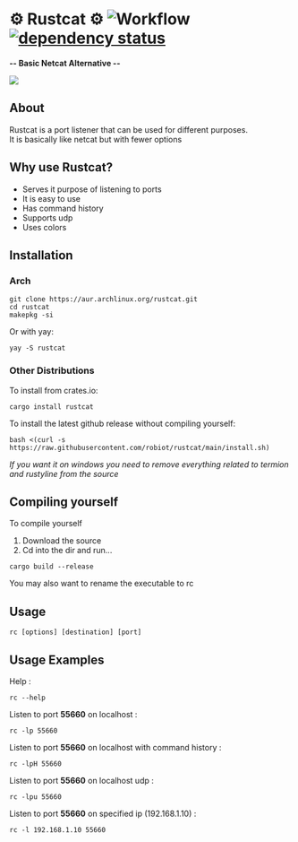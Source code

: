 # ⚙️ Rustcat ⚙️ ![Workflow](https://github.com/robiot/rustcat/actions/workflows/rust.yml/badge.svg) [![dependency status](https://deps.rs/crate/rustcat/0.0.2/status.svg)](https://deps.rs/crate/rustcat/0.0.2)

**-- Basic Netcat Alternative --**

<img src="https://raw.githubusercontent.com/robiot/rustcat/main/.github/assets/example.png"/>

About
------------------------
Rustcat is a port listener that can be used for different purposes.\
It is basically like netcat but with fewer options

Why use Rustcat?
------------------------
* Serves it purpose of listening to ports
* It is easy to use
* Has command history
* Supports udp
* Uses colors

Installation
------------------------
### Arch
```
git clone https://aur.archlinux.org/rustcat.git
cd rustcat
makepkg -si
```
Or with yay:
```
yay -S rustcat
```
### Other Distributions
To install from crates.io:
```
cargo install rustcat
```
To install the latest github release without compiling yourself:
```
bash <(curl -s https://raw.githubusercontent.com/robiot/rustcat/main/install.sh)
```
*If you want it on windows you need to remove everything related to termion and rustyline from the source*

Compiling yourself
------------------------
To compile yourself
1. Download the source
2. Cd into the dir and run...
```
cargo build --release
```
You may also want to rename the executable to rc

Usage
------------------------
```
rc [options] [destination] [port]
```

Usage Examples
------------------------

Help :
```
rc --help
```
Listen to port **55660** on localhost :
```
rc -lp 55660
```
Listen to port **55660** on localhost with command history :
```
rc -lpH 55660
```
Listen to port **55660** on localhost udp :
```
rc -lpu 55660
```
Listen to port **55660** on specified ip (192.168.1.10) :
```
rc -l 192.168.1.10 55660
```
